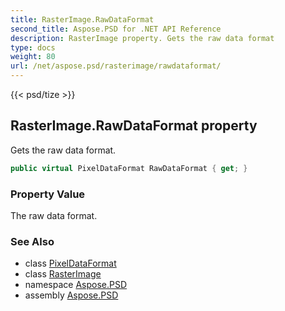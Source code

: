```yaml
---
title: RasterImage.RawDataFormat
second_title: Aspose.PSD for .NET API Reference
description: RasterImage property. Gets the raw data format
type: docs
weight: 80
url: /net/aspose.psd/rasterimage/rawdataformat/
---
```

{{< psd/tize >}}
## RasterImage.RawDataFormat property

Gets the raw data format.

```csharp
public virtual PixelDataFormat RawDataFormat { get; }
```

### Property Value

The raw data format.

### See Also

* class [PixelDataFormat](../../pixeldataformat/)
* class [RasterImage](../)
* namespace [Aspose.PSD](../../../aspose.psd/)
* assembly [Aspose.PSD](../../../)


